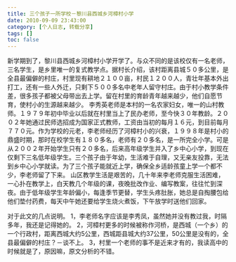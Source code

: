 ```yaml
---
title: 三个孩子一所学校－黎川县西城乡河樟村小学
date: 2010-09-09 23:43:00
category: [个人日志, 转载分享]
tags: []
toc: false
---
```


<!-- more -->

新学期到了，黎川县西城乡河樟村小学开学了。与众不同的是该校仅有一名老师，三名学生，是乡里唯一的复式教学点。据村长介绍，该村距离县城５０多公里，是全县最偏僻的村庄，村里现有耕地２１００亩，村民１２００人，青壮年基本外出打工，还有一些人外迁，只剩下５００多名中老年人留守村庄。由于村小教学条件差，很多孩子都被父母带出去上学。留在村里的育龄青年越来越少，他们自愿节育，使村小的生源越来越少。
  李秀英老师是本村的一名农家妇女，唯一的山村教师。１９７９年初中毕业以后就在村里当上了民办老师，至今快３０年教龄。２００２年她通过民师选招成为国家正式教师，工资由当初的每月１６元，到目前每月７７０元。作为学校的元老，李老师经历了河樟村小的兴衰，１９９８年是村小的鼎盛时期，那时在校学生有１８０多名，老师有２０多名，是一所完全小学。可是从２００２年开始学生只有２０多名，后来高年级学生并入了乡中心小学，到现在仅剩下三名低年级学生。三个孩子由于年幼，生活难于自理，又无亲友投靠，无法到乡中心小学就读。为了三个孩子能就近上学，确保全乡适龄孩童上学一个都不少，李老师留了下来。
  山区教学生活是艰苦的，几十年来李老师克服生活困难，一心扑在教学上，白天教几个年级的课，夜晚批改作业、编写教案，往往忙到深夜。由于低年级学生年龄偏小，每逢季节更替，学生头疼肚胀，她总是自掏腰包给他们垫付药费，每天中午她还要给学生烧火煮饭，下午放学时送他们回家。
  
对于此文的几点说明。 
1，李老师名字应该是李秀凤，虽然她并没有教过我，时隔多年，我还是记得她的。 
2，河樟村更多的时候被称作河桥，是西城（一个乡）的一个行政村，距离西城大约5公里，西城距县城大约37公里，50公里是没有的，全县最偏僻的村庄？－谈不上。 
3，村里一个老师的事不是近来才有的，我读高中的时候就是了，原因嘛，原文分析的不错。
